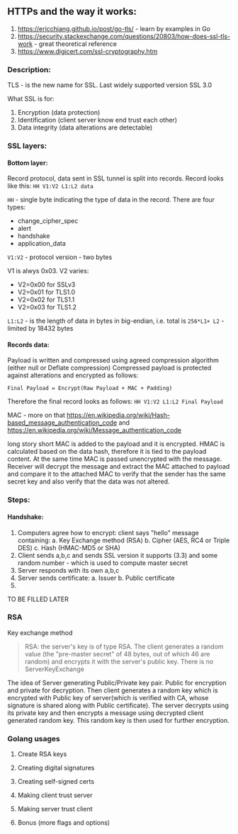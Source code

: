 ## HTTPs and the way it works: 

1. https://ericchiang.github.io/post/go-tls/ - learn by examples in Go
2. https://security.stackexchange.com/questions/20803/how-does-ssl-tls-work - great theoretical reference
3. https://www.digicert.com/ssl-cryptography.htm

### Description:

TLS - is the new name for SSL. Last widely supported version SSL 3.0 

What SSL is for: 

1. Encryption (data protection)
2. Identification (client server know end trust each other)
3. Data integrity (data alterations are detectable)

### SSL layers:

#### Bottom layer: 

Record protocol, data sent in SSL tunnel is split into records. Record looks like this: 
`HH V1:V2 L1:L2 data`

`HH` - single byte indicating the type of data in the record. There are four types: 

- change_cipher_spec
- alert 
- handshake
- application_data

`V1:V2` - protocol version - two bytes

V1 is alwys 0x03. V2 varies:

- V2=0x00 for SSLv3
- V2=0x01 for TLS1.0
- V2=0x02 for TLS1.1
- V2=0x03 for TLS1.2

`L1:L2` - is the length of data in bytes in big-endian, i.e. total is `256*L1+ L2` - limited by 18432 bytes

#### Records data: 

Payload is written and compressed using agreed compression algorithm (either null or Deflate compression)
Compressed payload is protected against alterations and encrypted as follows: 

`Final Payload = Encrypt(Raw Payload + MAC + Padding)`

Therefore the final record looks as follows: `HH V1:V2 L1:L2 Final Payload`

MAC - more on that https://en.wikipedia.org/wiki/Hash-based_message_authentication_code and https://en.wikipedia.org/wiki/Message_authentication_code

long story short MAC is added to the payload and it is encrypted. HMAC is calculated based on the data hash, therefore it is tied to the payload content. At the same time MAC is passed unencrypted with the message.
Receiver will decrypt the message and extract the MAC attached to payload and compare it to the  attached MAC to verify that the sender has the same secret key and also verify that the data was not altered.

### Steps:

#### Handshake:

1. Computers agree how to encrypt: client says "hello" message containing: 
    a. Key Exchange method (RSA)
    b. Cipher (AES, RC4 or Triple DES)
    c. Hash (HMAC-MD5 or SHA)
2. Client sends a,b,c and sends SSL version it supports (3.3) and some random number - which is used to compute master secret
3. Server responds with its own a,b,c
4. Server sends certificate:
    a. Issuer
    b. Public certificate
5. 

TO BE FILLED LATER

### RSA

Key exchange method 

>RSA: the server's key is of type RSA. The client generates a random value (the "pre-master secret" of 48 bytes, out of which 46 are random) and encrypts it with the server's public key. There is no ServerKeyExchange

The idea of Server generating Public/Private key pair. Public for encryption and private for decryption. Then client generates a random key which is encrypted with Public key of server(which is verified with CA, whose signature is shared along with Public certificate). The server decrypts using its private key and then encrypts a message using decrypted client generated random key. This random key is then used for further encryption.

### Golang usages

1. Create RSA keys

2. Creating digital signatures

3. Creating self-signed certs

4. Making client trust server

5. Making server trust client

6. Bonus (more flags and options)